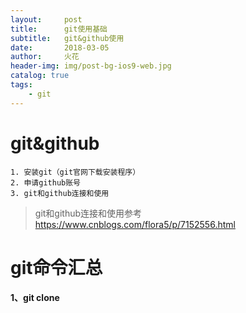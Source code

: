 ```yaml
---
layout:     post
title:      git使用基础
subtitle:   git&github使用
date:       2018-03-05
author:     火花
header-img: img/post-bg-ios9-web.jpg
catalog: true
tags:
    - git
---
```

# git&github
    1. 安装git（git官网下载安装程序）
    2. 申请github账号
    3. git和github连接和使用


>git和github连接和使用参考<https://www.cnblogs.com/flora5/p/7152556.html>

# git命令汇总
**1、git clone**

